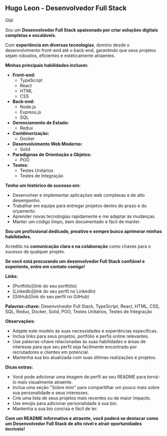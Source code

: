 ## Hugo Leon - Desenvolvedor Full Stack

Olá! 

Sou um **Desenvolvedor Full Stack apaixonado por criar soluções digitais completas e escaláveis.** 

Com **experiência em diversas tecnologias**, domino desde o desenvolvimento front-end até o back-end, garantindo que seus projetos sejam robustos, eficientes e esteticamente atraentes.

**Minhas principais habilidades incluem:**

* **Front-end:**
    * TypeScript
    * React
    * HTML
    * CSS
* **Back-end:**
    * Node.js
    * Express.js
    * SQL
* **Gerenciamento de Estado:**
    * Redux
* **Contêinerização:**
    * Docker
* **Desenvolvimento Web Moderno:**
    * Solid
* **Paradigmas de Orientação a Objetos:**
    * POO
* **Testes:**
    * Testes Unitários
    * Testes de Integração

**Tenho um histórico de sucesso em:**

* Desenvolver e implementar aplicações web complexas e de alto desempenho.
* Trabalhar em equipe para entregar projetos dentro do prazo e do orçamento.
* Aprender novas tecnologias rapidamente e me adaptar às mudanças.
* Manter um código limpo, bem documentado e fácil de manter.

**Sou um profissional dedicado, proativo e sempre busco aprimorar minhas habilidades.** 

Acredito na **comunicação clara e na colaboração** como chaves para o sucesso de qualquer projeto.

**Se você está procurando um desenvolvedor Full Stack confiável e experiente, entre em contato comigo!**

**Links:**

* [Portfólio](link do seu portfólio)
* [LinkedIn](link do seu perfil no LinkedIn)
* [GitHub](link do seu perfil no GitHub)

**Palavras-chave:** Desenvolvedor Full Stack, TypeScript, React, HTML, CSS, SQL, Redux, Docker, Solid, POO, Testes Unitários, Testes de Integração

**Observações:**

* Adapte este modelo às suas necessidades e experiências específicas.
* Inclua links para seus projetos, portfólio e perfis online relevantes.
* Use palavras-chave relacionadas às suas habilidades e áreas de interesse para que seu perfil seja facilmente encontrado por recrutadores e clientes em potencial.
* Mantenha sua bio atualizada com suas últimas realizações e projetos.

**Dicas extras:**

* Você pode adicionar uma imagem de perfil ao seu README para torná-lo mais visualmente atraente.
* Inclua uma seção "Sobre mim" para compartilhar um pouco mais sobre sua personalidade e seus interesses.
* Crie uma lista de seus projetos mais recentes ou de maior impacto.
* Use emojis para adicionar personalidade à sua bio.
* Mantenha a sua bio concisa e fácil de ler.

**Com um README informativo e atraente, você poderá se destacar como um Desenvolvedor Full Stack de alto nível e atrair oportunidades incríveis!**

